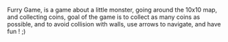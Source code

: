 Furry Game, is a game about a little monster, going around the 10x10 map,
 and collecting coins, goal of the game is to collect as many coins as possible,
 and to avoid collision with walls, use arrows to navigate, and have fun ! ;)  
